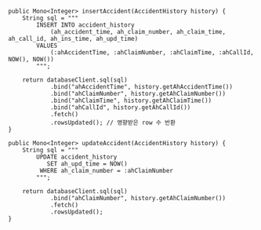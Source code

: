     public Mono<Integer> insertAccident(AccidentHistory history) {
        String sql = """
            INSERT INTO accident_history
                (ah_accident_time, ah_claim_number, ah_claim_time, ah_call_id, ah_ins_time, ah_upd_time)
            VALUES
                (:ahAccidentTime, :ahClaimNumber, :ahClaimTime, :ahCallId, NOW(), NOW())
            """;

        return databaseClient.sql(sql)
                .bind("ahAccidentTime", history.getAhAccidentTime())
                .bind("ahClaimNumber", history.getAhClaimNumber())
                .bind("ahClaimTime", history.getAhClaimTime())
                .bind("ahCallId", history.getAhCallId())
                .fetch()
                .rowsUpdated(); // 영향받은 row 수 반환
    }

    public Mono<Integer> updateAccident(AccidentHistory history) {
        String sql = """
            UPDATE accident_history
               SET ah_upd_time = NOW()
             WHERE ah_claim_number = :ahClaimNumber
            """;

        return databaseClient.sql(sql)
                .bind("ahClaimNumber", history.getAhClaimNumber())
                .fetch()
                .rowsUpdated();
    }
